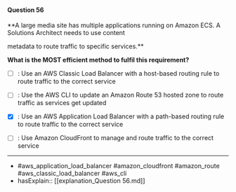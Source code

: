 #### Question  56

**A large media site has multiple applications running on Amazon ECS. A Solutions Architect needs to use content

metadata to route traffic to specific services.**

**What is the MOST efficient method to fulfil this requirement?**

- [ ] :  Use an AWS Classic Load Balancer with a host-based routing rule to route traffic to the correct service

- [ ] :  Use the AWS CLI to update an Amazon Route 53 hosted zone to route traffic as services get updated

- [x] :  Use an AWS Application Load Balancer with a path-based routing rule to route traffic to the correct service

- [ ] :  Use Amazon CloudFront to manage and route traffic to the correct service

----

- #aws_application_load_balancer #amazon_cloudfront #amazon_route #aws_classic_load_balancer #aws_cli
- hasExplain:: [[explanation_Question  56.md]]
